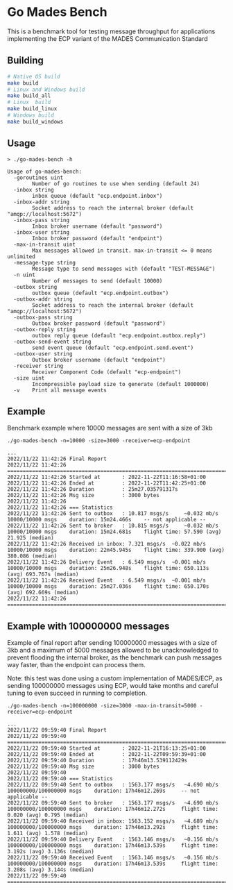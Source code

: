 # Go Mades Bench

This is a benchmark tool for testing message throughput for applications implementing the ECP variant of the MADES Communication Standard

## Building

``` bash
# Native OS build
make build
# Linux and Windows build
make build_all
# Linux  build
make build_linux
# Windows build
make build_windows
```

## Usage

```
> ./go-mades-bench -h

Usage of go-mades-bench:
  -goroutines uint
        Number of go routines to use when sending (default 24)
  -inbox string
        inbox queue (default "ecp.endpoint.inbox")
  -inbox-addr string
        Socket address to reach the internal broker (default "amqp://localhost:5672")
  -inbox-pass string
        Inbox broker username (default "password")
  -inbox-user string
        Inbox broker password (default "endpoint")
  -max-in-transit uint
        Max messages allowed in transit. max-in-transit <= 0 means unlimited
  -message-type string
        Message type to send messages with (default "TEST-MESSAGE")
  -n uint
        Number of messages to send (default 10000)
  -outbox string
        outbox queue (default "ecp.endpoint.outbox")
  -outbox-addr string
        Socket address to reach the internal broker (default "amqp://localhost:5672")
  -outbox-pass string
        Outbox broker password (default "password")
  -outbox-reply string
        outbox reply queue (default "ecp.endpoint.outbox.reply")
  -outbox-send-event string
        send event queue (default "ecp.endpoint.send.event")
  -outbox-user string
        Outbox broker username (default "endpoint")
  -receiver string
        Receiver Component Code (default "ecp-endpoint")
  -size uint
        Incompressible payload size to generate (default 1000000)
  -v    Print all message events
```

## Example

Benchmark example where 10000 messages are sent with a size of 3kb

``` log
./go-mades-bench -n=10000 -size=3000 -receiver=ecp-endpoint

...
2022/11/22 11:42:26 Final Report
2022/11/22 11:42:26 ==============================================================================
2022/11/22 11:42:26 Started at       : 2022-11-22T11:16:58+01:00
2022/11/22 11:42:26 Ended at         : 2022-11-22T11:42:25+01:00
2022/11/22 11:42:26 Duration         : 25m27.035791317s
2022/11/22 11:42:26 Msg size         : 3000 bytes
2022/11/22 11:42:26 
2022/11/22 11:42:26 === Statistics
2022/11/22 11:42:26 Sent to outbox   : 10.817 msgs/s	 ~0.032 mb/s	 10000/10000 msgs	 duration: 15m24.466s	 -- not applicable --
2022/11/22 11:42:26 Sent to broker   : 10.815 msgs/s	 ~0.032 mb/s	 10000/10000 msgs	 duration: 15m24.681s	 flight time: 57.590 (avg) 21.925 (median)
2022/11/22 11:42:26 Received in inbox: 7.321 msgs/s	 ~0.022 mb/s	 10000/10000 msgs	 duration: 22m45.945s	 flight time: 339.900 (avg) 380.086 (median)
2022/11/22 11:42:26 Delivery Event   : 6.549 msgs/s	 ~0.001 mb/s	 10000/10000 msgs	 duration: 25m26.948s	 flight time: 650.113s (avg) 693.767s (median)
2022/11/22 11:42:26 Received Event   : 6.549 msgs/s	 ~0.001 mb/s	 10000/10000 msgs	 duration: 25m27.036s	 flight time: 650.170s (avg) 692.669s (median)
2022/11/22 11:42:26 ==============================================================================
```

## Example with 100000000 messages

Example of final report after sending 100000000 messages with a size of 3kb and a maximum of 5000 messages allowed to be unacknowledged to prevent flooding the internal broker, as the benchmark can push messages way faster, than the endpoint can process them.

Note: this test was done using a custom implementation of MADES/ECP, as sending 100000000 messages using ECP, would take months and careful tuning to even succeed in running to completion.

``` log
./go-mades-bench -n=100000000 -size=3000 -max-in-transit=5000 -receiver=ecp-endpoint

...
2022/11/22 09:59:40 Final Report
2022/11/22 09:59:40 ==============================================================================
2022/11/22 09:59:40 Started at       : 2022-11-21T16:13:25+01:00
2022/11/22 09:59:40 Ended at         : 2022-11-22T09:59:39+01:00
2022/11/22 09:59:40 Duration         : 17h46m13.539112429s
2022/11/22 09:59:40 Msg size         : 3000 bytes
2022/11/22 09:59:40 
2022/11/22 09:59:40 === Statistics
2022/11/22 09:59:40 Sent to outbox   : 1563.177 msgs/s	 ~4.690 mb/s	 100000000/100000000 msgs	 duration: 17h46m12.269s	 -- not applicable --
2022/11/22 09:59:40 Sent to broker   : 1563.177 msgs/s	 ~4.690 mb/s	 100000000/100000000 msgs	 duration: 17h46m12.272s	 flight time: 0.020 (avg) 0.795 (median)
2022/11/22 09:59:40 Received in inbox: 1563.152 msgs/s	 ~4.689 mb/s	 100000000/100000000 msgs	 duration: 17h46m13.292s	 flight time: 1.611 (avg) 1.578 (median)
2022/11/22 09:59:40 Delivery Event   : 1563.146 msgs/s	 ~0.156 mb/s	 100000000/100000000 msgs	 duration: 17h46m13.539s	 flight time: 3.192s (avg) 3.136s (median)
2022/11/22 09:59:40 Received Event   : 1563.146 msgs/s	 ~0.156 mb/s	 100000000/100000000 msgs	 duration: 17h46m13.539s	 flight time: 3.208s (avg) 3.144s (median)
2022/11/22 09:59:40 ==============================================================================
```